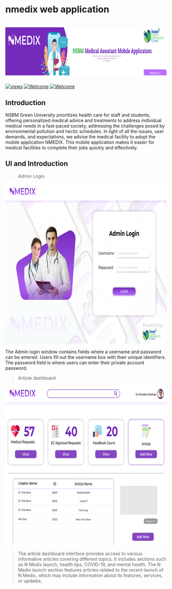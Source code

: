 # nmedix web application 
# <img src="assets/banner.png" height="150" width="1200" > 

<a href="#"><img alt="views" title="Github views" src="https://komarev.com/ghpvc/?username=isurusandaruwan697&label=Profile%20views&color=0e75b6&style=flat" width="125"/></a>
[![Welcome](https://img.shields.io/badge/NSBM%20Green%20University-Welcome-brightgreen)](#) 
[![Welcome](https://img.shields.io/badge/Mobile%20Applications-Final%20Project-orange)](#)

## Introduction
NSBM Green University prioritizes health care for staff and students, offering personalized medical advice and treatments to address individual medical needs in a fast-paced society, addressing the challenges posed by environmental pollution and hectic schedules.
In light of all the issues, user demands, and expectations, we advise the medical facility to adopt the mobile application NMEDIX. This mobile application makes it easier for medical facilities to complete their jobs quickly and effectively.

## UI and Introduction

> Admin Login
<img src="assets/Login.png" height="500" width="1200" >

The Admin login window contains fields where a username and password can be entered. Users fill out the username box with their unique identifiers. The password field is where users can enter their private account password.


> Article dashboard
<img src="assets/Medical.png" height="500" width="1200" >

>The article dashboard interface provides access to various informative articles covering different topics. It includes sections such as N Medix launch, health tips, COVID-19, and mental health. The N Medix launch section features articles related to the recent launch of N Medix, which may include information about its features, services, or updates. 

